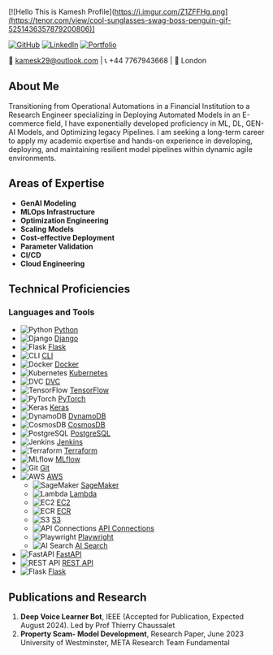 
[![Hello This is Kamesh Profile](https://i.imgur.com/Z1ZFFHg.png](https://tenor.com/view/cool-sunglasses-swag-boss-penguin-gif-5251436357879200806)]

[![GitHub](https://img.shields.io/badge/GitHub-Kamesk-181717?style=for-the-badge&logo=github)](https://github.com/Kamesk)
[![LinkedIn](https://img.shields.io/badge/LinkedIn-Kamesh%20Kumar-0077B5?style=for-the-badge&logo=linkedin)](https://www.linkedin.com/in/kamesh-kumar-3774561b3/)
[![Portfolio](https://img.shields.io/badge/Portfolio-Kamesh-0A66C2?style=for-the-badge&logo=Google-Chrome)](https://kamesk.github.io/kamesk_portfolio/)

📧 kamesk29@outlook.com | 📞 +44 7767943668 | 📍 London

## About Me

Transitioning from Operational Automations in a Financial Institution to a Research Engineer specializing in Deploying Automated Models in an E-commerce field, I have exponentially developed proficiency in ML, DL, GEN-AI Models, and Optimizing legacy Pipelines. I am seeking a long-term career to apply my academic expertise and hands-on experience in developing, deploying, and maintaining resilient model pipelines within dynamic agile environments.

## Areas of Expertise

- **GenAI Modeling**
- **MLOps Infrastructure**
- **Optimization Engineering**
- **Scaling Models**
- **Cost-effective Deployment**
- **Parameter Validation**
- **CI/CD**
- **Cloud Engineering**

## Technical Proficiencies

### Languages and Tools

- ![Python](https://img.shields.io/badge/-Python-3776AB?style=flat&logo=python&logoColor=white) [Python](https://www.python.org/doc/)
- ![Django](https://img.shields.io/badge/-Django-092E20?style=flat&logo=django&logoColor=white) [Django](https://docs.djangoproject.com/)
- ![Flask](https://img.shields.io/badge/-Flask-000000?style=flat&logo=flask&logoColor=white) [Flask](https://flask.palletsprojects.com/)
- ![CLI](https://img.shields.io/badge/-CLI-4EAA25?style=flat&logo=gnu-bash&logoColor=white) [CLI](https://www.gnu.org/software/bash/manual/)
- ![Docker](https://img.shields.io/badge/-Docker-2496ED?style=flat&logo=docker&logoColor=white) [Docker](https://docs.docker.com/)
- ![Kubernetes](https://img.shields.io/badge/-Kubernetes-326CE5?style=flat&logo=kubernetes&logoColor=white) [Kubernetes](https://kubernetes.io/docs/)
- ![DVC](https://img.shields.io/badge/-DVC-945DD6?style=flat&logo=dvc&logoColor=white) [DVC](https://dvc.org/doc)
- ![TensorFlow](https://img.shields.io/badge/-TensorFlow-FF6F00?style=flat&logo=tensorflow&logoColor=white) [TensorFlow](https://www.tensorflow.org/learn)
- ![PyTorch](https://img.shields.io/badge/-PyTorch-EE4C2C?style=flat&logo=pytorch&logoColor=white) [PyTorch](https://pytorch.org/docs/)
- ![Keras](https://img.shields.io/badge/-Keras-D00000?style=flat&logo=keras&logoColor=white) [Keras](https://keras.io/)
- ![DynamoDB](https://img.shields.io/badge/-DynamoDB-4053D6?style=flat&logo=amazon-dynamodb&logoColor=white) [DynamoDB](https://docs.aws.amazon.com/dynamodb/)
- ![CosmosDB](https://img.shields.io/badge/-CosmosDB-0078D4?style=flat&logo=microsoft-azure&logoColor=white) [CosmosDB](https://docs.microsoft.com/en-us/azure/cosmos-db/)
- ![PostgreSQL](https://img.shields.io/badge/-PostgreSQL-336791?style=flat&logo=postgresql&logoColor=white) [PostgreSQL](https://www.postgresql.org/docs/)
- ![Jenkins](https://img.shields.io/badge/-Jenkins-D24939?style=flat&logo=jenkins&logoColor=white) [Jenkins](https://www.jenkins.io/doc/)
- ![Terraform](https://img.shields.io/badge/-Terraform-7B42BC?style=flat&logo=terraform&logoColor=white) [Terraform](https://www.terraform.io/docs)
- ![MLflow](https://img.shields.io/badge/-MLflow-0194E2?style=flat&logo=mlflow&logoColor=white) [MLflow](https://mlflow.org/docs/latest/index.html)
- ![Git](https://img.shields.io/badge/-Git-F05032?style=flat&logo=git&logoColor=white) [Git](https://git-scm.com/doc)
- ![AWS](https://img.shields.io/badge/-AWS-232F3E?style=flat&logo=amazon-aws&logoColor=white) [AWS](https://docs.aws.amazon.com/)
  - ![SageMaker](https://img.shields.io/badge/-SageMaker-232F3E?style=flat&logo=amazon-aws&logoColor=white) [SageMaker](https://docs.aws.amazon.com/sagemaker/)
  - ![Lambda](https://img.shields.io/badge/-Lambda-232F3E?style=flat&logo=amazon-aws&logoColor=white) [Lambda](https://docs.aws.amazon.com/lambda/)
  - ![EC2](https://img.shields.io/badge/-EC2-232F3E?style=flat&logo=amazon-aws&logoColor=white) [EC2](https://docs.aws.amazon.com/ec2/)
  - ![ECR](https://img.shields.io/badge/-ECR-232F3E?style=flat&logo=amazon-aws&logoColor=white) [ECR](https://docs.aws.amazon.com/AmazonECR/)
  - ![S3](https://img.shields.io/badge/-S3-232F3E?style=flat&logo=amazon-aws&logoColor=white) [S3](https://docs.aws.amazon.com/s3/)
  - ![API Connections](https://img.shields.io/badge/-API%20Connections-0078D4?style=flat&logo=microsoft-azure&logoColor=white) [API Connections](https://docs.microsoft.com/en-us/azure/logic-apps/logic-apps-using-api-apps)
  - ![Playwright](https://img.shields.io/badge/-Playwright-2EAD33?style=flat&logo=playwright&logoColor=white) [Playwright](https://playwright.dev/docs/intro)
  - ![AI Search](https://img.shields.io/badge/-AI%20Search-0078D4?style=flat&logo=microsoft-azure&logoColor=white) [AI Search](https://azure.microsoft.com/en-us/services/search/)
- ![FastAPI](https://img.shields.io/badge/-FastAPI-009688?style=flat&logo=fastapi&logoColor=white) [FastAPI](https://fastapi.tiangolo.com/)
- ![REST API](https://img.shields.io/badge/-REST%20API-FF6F00?style=flat&logo=rest&logoColor=white) [REST API](https://restfulapi.net/)
- ![Flask](https://img.shields.io/badge/-Flask-000000?style=flat&logo=flask&logoColor=white) [Flask](https://flask.palletsprojects.com/)

## Publications and Research

1. **Deep Voice Learner Bot**, IEEE (Accepted for Publication, Expected August 2024). Led by Prof Thierry Chaussalet
2. **Property Scam- Model Development**, Research Paper, June 2023 University of Westminster, META Research Team Fundamental
